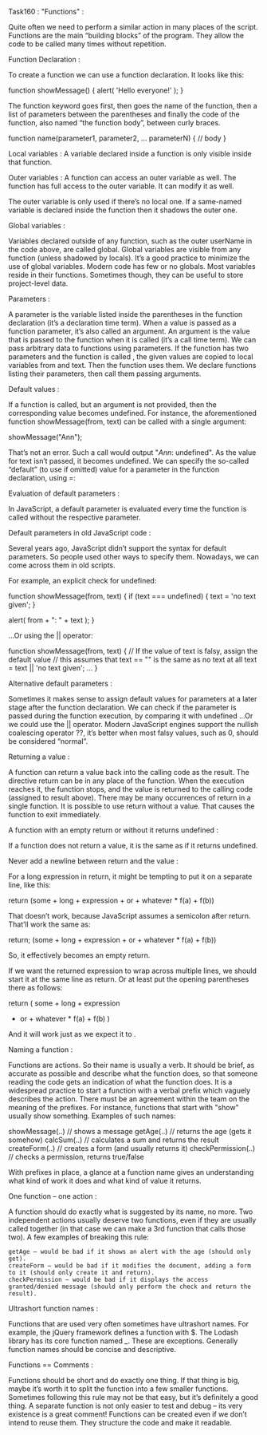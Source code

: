 Task160 : "Functions" :

Quite often we need to perform a similar action in many places of the script.
Functions are the main “building blocks” of the program. They allow the code to be called many times without repetition.

Function Declaration :

To create a function we can use a function declaration.
It looks like this:

function showMessage() {
  alert( 'Hello everyone!' );
}

The function keyword goes first, then goes the name of the function, then a list of parameters between the parentheses and finally the code of the function, 
also named “the function body”, between curly braces.

function name(parameter1, parameter2, ... parameterN) {
 // body
}

Local variables :
A variable declared inside a function is only visible inside that function.

Outer variables :
A function can access an outer variable as well.
The function has full access to the outer variable. It can modify it as well.

The outer variable is only used if there’s no local one.
If a same-named variable is declared inside the function then it shadows the outer one.


Global variables :

Variables declared outside of any function, such as the outer userName in the code above, are called global.
Global variables are visible from any function (unless shadowed by locals).
It’s a good practice to minimize the use of global variables. Modern code has few or no globals. Most variables 
reside in their functions. Sometimes though, they can be useful to store project-level data.

Parameters :

A parameter is the variable listed inside the parentheses in the function declaration (it’s a declaration time term).
When a value is passed as a function parameter, it’s also called an argument.
An argument is the value that is passed to the function when it is called (it’s a call time term).
We can pass arbitrary data to functions using parameters.
If the function has two parameters and the function is called , the given values are copied to local 
variables from and text. Then the function uses them.
We declare functions listing their parameters, then call them passing arguments.

Default values :

If a function is called, but an argument is not provided, then the corresponding value becomes undefined.
For instance, the aforementioned function showMessage(from, text) can be called with a single argument:

showMessage("Ann");

That’s not an error. Such a call would output "*Ann*: undefined". As the value for text isn’t passed, it becomes undefined.
We can specify the so-called “default” (to use if omitted) value for a parameter in the function declaration, using =:

Evaluation of default parameters :

In JavaScript, a default parameter is evaluated every time the function is called without the respective parameter.

Default parameters in old JavaScript code :

Several years ago, JavaScript didn’t support the syntax for default parameters. So people used other ways to specify 
them. Nowadays, we can come across them in old scripts.

For example, an explicit check for undefined:

function showMessage(from, text) {
  if (text === undefined) {
    text = 'no text given';
  }

  alert( from + ": " + text );
}

…Or using the || operator:

function showMessage(from, text) {
  // If the value of text is falsy, assign the default value
  // this assumes that text == "" is the same as no text at all
  text = text || 'no text given';
  ...
}

Alternative default parameters :

Sometimes it makes sense to assign default values for parameters at a later stage after the function declaration.
We can check if the parameter is passed during the function execution, by comparing it with undefined …Or we could use the || operator.
Modern JavaScript engines support the nullish coalescing operator ??, it’s better when most falsy values, such as 0, should be considered “normal”.

Returning a value :

A function can return a value back into the calling code as the result.
The directive return can be in any place of the function. When the execution reaches it, the function stops, and the value is returned to the calling code (assigned to result above).
There may be many occurrences of return in a single function.
It is possible to use return without a value. That causes the function to exit immediately.

A function with an empty return or without it returns undefined :

If a function does not return a value, it is the same as if it returns undefined.

Never add a newline between return and the value :

For a long expression in return, it might be tempting to put it on a separate line, like this:

return
 (some + long + expression + or + whatever * f(a) + f(b))

That doesn’t work, because JavaScript assumes a semicolon after return. That’ll work the same as:

return;
 (some + long + expression + or + whatever * f(a) + f(b))

So, it effectively becomes an empty return.

If we want the returned expression to wrap across multiple lines, we should start it at the same line as return. Or at least put the opening parentheses there as follows:

return (
  some + long + expression
  + or +
  whatever * f(a) + f(b)
  )

And it will work just as we expect it to .


Naming a function :

Functions are actions. So their name is usually a verb. It should be brief, as accurate as possible and describe what the function does, so that someone reading the code gets an indication of what the function does.
It is a widespread practice to start a function with a verbal prefix which vaguely describes the action. 
There must be an agreement within the team on the meaning of the prefixes.
For instance, functions that start with "show" usually show something.
Examples of such names:

showMessage(..)     // shows a message
getAge(..)          // returns the age (gets it somehow)
calcSum(..)         // calculates a sum and returns the result
createForm(..)      // creates a form (and usually returns it)
checkPermission(..) // checks a permission, returns true/false

With prefixes in place, a glance at a function name gives an understanding what kind of work it does and what kind of value it returns.


One function – one action :

A function should do exactly what is suggested by its name, no more.
Two independent actions usually deserve two functions, even if they are usually called together (in that case we can make a 3rd function that calls those two).
A few examples of breaking this rule:

    getAge – would be bad if it shows an alert with the age (should only get).
    createForm – would be bad if it modifies the document, adding a form to it (should only create it and return).
    checkPermission – would be bad if it displays the access granted/denied message (should only perform the check and return the result).

Ultrashort function names :

Functions that are used very often sometimes have ultrashort names.
For example, the jQuery framework defines a function with $. The Lodash library has its core function named _.
These are exceptions. Generally function names should be concise and descriptive.

Functions == Comments :

Functions should be short and do exactly one thing. If that thing is big, maybe it’s worth it to split the function into a few smaller functions. Sometimes following this rule may not be that easy, but it’s definitely a good thing.
A separate function is not only easier to test and debug – its very existence is a great comment!
Functions can be created even if we don’t intend to reuse them. They structure the code and make it readable.